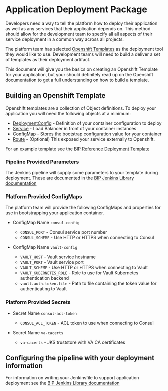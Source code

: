 # Application Deployment Package
Developers need a way to tell the platform how to deploy their application as well as any services that their application depends on. This method should allow for the development team to specify all all aspects of their service deployment in a common way across all projects.

The platform team has selected [Openshift Templates](https://docs.openshift.com/container-platform/3.6/dev_guide/templates.html) as the deployment tool they would like to use. Development teams will need to build a deliver a set of templates as their deployment artifact.

This document will give you the basics on creating an Openshift Template for your application, but your should definitely read up on the Openshift documentation to get a full understanding on how to build a template.

## Building an Openshift Template
Openshift templates are a collection of Object definitions. To deploy your application you will need the following objects at a minimum:
* [DeploymentConfig](https://docs.openshift.com/container-platform/3.6/architecture/core_concepts/deployments.html) - Definition of your container configuration to deploy
* [Service](https://docs.openshift.com/container-platform/3.6/architecture/core_concepts/pods_and_services.html#services) - Load Balancer in front of your container instances
* [ConfigMap](https://docs.openshift.com/container-platform/3.6/dev_guide/configmaps.html) - Stores the bootstrap configuration value for your container
* [Route](https://docs.openshift.com/container-platform/3.6/dev_guide/routes.html) - (Optional) This exposed your service externally to Openshift.

For an example template see the [BIP Reference Deployment Template](../template.yaml)

### Pipeline Provided Parameters
The Jenkins pipeline will supply some parameters to your template during deployment. These are documented in the [BIP Jenkins Library documentation](https://github.ec.va.gov/EPMO/os-svc-jenkins-lib/blob/master/docs/common/deployment.md#pipeline-provided-parameters)

### Platform Provided ConfigMaps
The platform team will provide the following ConfigMaps and properties for use in bootstrapping your application container.
* ConfigMap Name `consul-config`
    * `CONSUL_PORT` - Consul service port number
    * `CONSUL_SCHEME` - Use HTTP or HTTPS when connecting to Consul

* ConfigMap Name `vault-config`
    * `VAULT_HOST` - Vault service hostname
    * `VAULT_PORT` - Vault service port
    * `VAULT_SCHEME` - Use HTTP or HTTPS when connecting to Vault
    * `VAULT_KUBERNETES_ROLE` - Role to use for Vault Kubernetes authentication backend
    * `vault.auth.token.file` - Path to file containing the token value for authenticating to Vault

### Platform Provided Secrets
* Secret Name `consul-acl-token`
    * `CONSUL_ACL_TOKEN` - ACL token to use when connecting to Consul

* Secret Name `va-cacerts`
    * `va-cacerts` - JKS truststore with VA CA certificates


## Configuring the pipeline with your deployment information
For information on writing your Jenkinsfile to support application deployment see the [BIP Jenkins Library documentation](https://github.ec.va.gov/EPMO/os-svc-jenkins-lib/blob/master/docs/common/deployment.md#deployment-pipeline-configuration)

